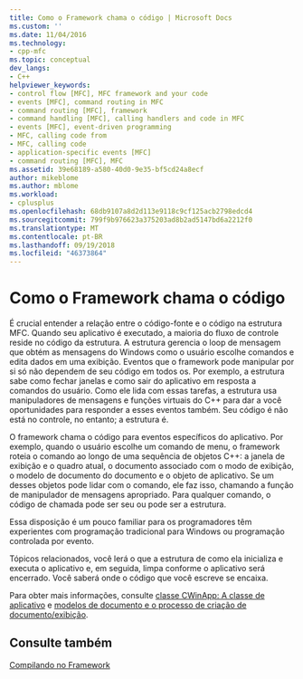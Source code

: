 ```yaml
---
title: Como o Framework chama o código | Microsoft Docs
ms.custom: ''
ms.date: 11/04/2016
ms.technology:
- cpp-mfc
ms.topic: conceptual
dev_langs:
- C++
helpviewer_keywords:
- control flow [MFC], MFC framework and your code
- events [MFC], command routing in MFC
- command routing [MFC], framework
- command handling [MFC], calling handlers and code in MFC
- events [MFC], event-driven programming
- MFC, calling code from
- MFC, calling code
- application-specific events [MFC]
- command routing [MFC], MFC
ms.assetid: 39e68189-a580-40d0-9e35-bf5cd24a8ecf
author: mikeblome
ms.author: mblome
ms.workload:
- cplusplus
ms.openlocfilehash: 68db9107a8d2d113e9118c9cf125acb2798edcd4
ms.sourcegitcommit: 799f9b976623a375203ad8b2ad5147bd6a2212f0
ms.translationtype: MT
ms.contentlocale: pt-BR
ms.lasthandoff: 09/19/2018
ms.locfileid: "46373864"
---
```

# <a name="how-the-framework-calls-your-code"></a>Como o Framework chama o código

É crucial entender a relação entre o código-fonte e o código na estrutura MFC. Quando seu aplicativo é executado, a maioria do fluxo de controle reside no código da estrutura. A estrutura gerencia o loop de mensagem que obtém as mensagens do Windows como o usuário escolhe comandos e edita dados em uma exibição. Eventos que o framework pode manipular por si só não dependem de seu código em todos os. Por exemplo, a estrutura sabe como fechar janelas e como sair do aplicativo em resposta a comandos do usuário. Como ele lida com essas tarefas, a estrutura usa manipuladores de mensagens e funções virtuais do C++ para dar a você oportunidades para responder a esses eventos também. Seu código é não está no controle, no entanto; a estrutura é.

O framework chama o código para eventos específicos do aplicativo. Por exemplo, quando o usuário escolhe um comando de menu, o framework roteia o comando ao longo de uma sequência de objetos C++: a janela de exibição e o quadro atual, o documento associado com o modo de exibição, o modelo de documento do documento e o objeto de aplicativo. Se um desses objetos pode lidar com o comando, ele faz isso, chamando a função de manipulador de mensagens apropriado. Para qualquer comando, o código de chamada pode ser seu ou pode ser a estrutura.

Essa disposição é um pouco familiar para os programadores têm experientes com programação tradicional para Windows ou programação controlada por evento.

Tópicos relacionados, você lerá o que a estrutura de como ela inicializa e executa o aplicativo e, em seguida, limpa conforme o aplicativo será encerrado. Você saberá onde o código que você escreve se encaixa.

Para obter mais informações, consulte [classe CWinApp: A classe de aplicativo](../mfc/cwinapp-the-application-class.md) e [modelos de documento e o processo de criação de documento/exibição](../mfc/document-templates-and-the-document-view-creation-process.md).

## <a name="see-also"></a>Consulte também

[Compilando no Framework](../mfc/building-on-the-framework.md)

